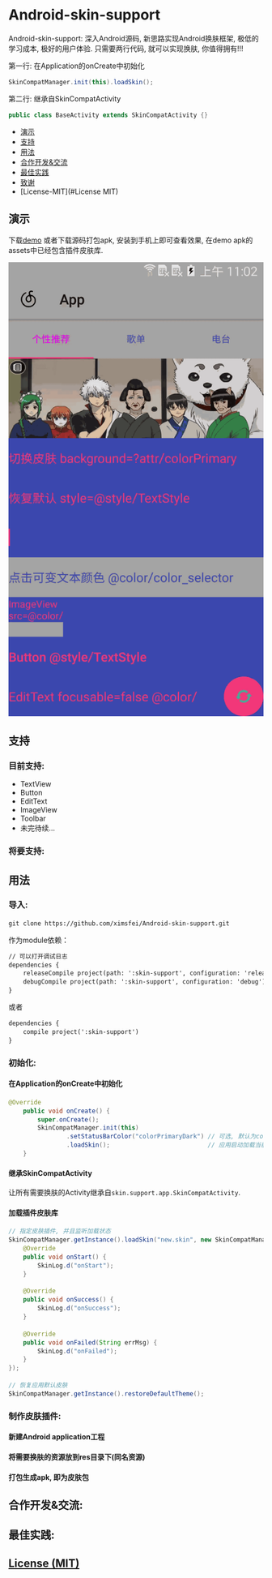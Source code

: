 # Android-skin-support
Android-skin-support: 深入Android源码, 新思路实现Android换肤框架, 极低的学习成本, 极好的用户体验. 只需要两行代码, 就可以实现换肤, 你值得拥有!!!

第一行: 在Application的onCreate中初始化

```java
SkinCompatManager.init(this).loadSkin();
```

第二行: 继承自SkinCompatActivity

```java
public class BaseActivity extends SkinCompatActivity {}
```

* [演示](#演示)
* [支持](#支持)
* [用法](#用法)
* [合作开发&交流](#合作开发&交流)
* [最佳实践](#最佳实践)
* [致谢](#致谢)
* [License-MIT](#License MIT)

## 演示

下载[demo](demo/app-debug.apk) 或者下载源码打包apk, 安装到手机上即可查看效果, 在demo apk的assets中已经包含插件皮肤库.

![demo-preview](https://github.com/ximsfei/Res/blob/master/skin/skin-default-preview.gif)

## 支持

### 目前支持:

* TextView
* Button
* EditText
* ImageView
* Toolbar
* 未完待续...

### 将要支持:

## 用法

### 导入:

```xml
git clone https://github.com/ximsfei/Android-skin-support.git
```

作为module依赖：

```xml
// 可以打开调试日志
dependencies {
    releaseCompile project(path: ':skin-support', configuration: 'release')
    debugCompile project(path: ':skin-support', configuration: 'debug')
}
```

或者

```xml
dependencies {
    compile project(':skin-support')
}
```

### 初始化:

#### 在Application的onCreate中初始化
    
```java
@Override
    public void onCreate() {
        super.onCreate();
        SkinCompatManager.init(this)
                .setStatusBarColor("colorPrimaryDark") // 可选, 默认为colorPrimaryDark, 设置状态栏颜色@color/colorPrimaryDark
                .loadSkin();                           // 应用启动加载当前(保存在SharedPreferences中)皮肤库
    }
```

#### 继承SkinCompatActivity

让所有需要换肤的Activity继承自`skin.support.app.SkinCompatActivity`.

#### 加载插件皮肤库

```java
// 指定皮肤插件, 并且监听加载状态
SkinCompatManager.getInstance().loadSkin("new.skin", new SkinCompatManager.SkinLoaderListener() {
    @Override
    public void onStart() {
        SkinLog.d("onStart");
    }

    @Override
    public void onSuccess() {
        SkinLog.d("onSuccess");
    }

    @Override
    public void onFailed(String errMsg) {
        SkinLog.d("onFailed");
    }
});

// 恢复应用默认皮肤
SkinCompatManager.getInstance().restoreDefaultTheme();
```

### 制作皮肤插件:

#### 新建Android application工程

#### 将需要换肤的资源放到res目录下(同名资源)

#### 打包生成apk, 即为皮肤包

## 合作开发&交流:

## 最佳实践:

## [License (MIT)](LICENSE)
